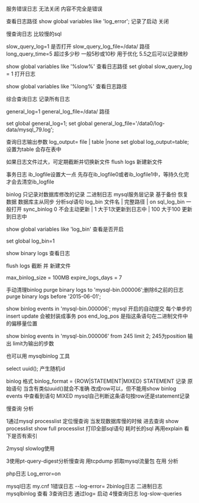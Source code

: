 服务错误日志 无法关闭 内容不完全是错误
 
查看日志路径
show global variables like 'log_error';
记录了启动 关闭
 
慢查询日志 比较慢的sql
 
slow_query_log=1  是否打开
slow_query_log_file=/data/  路径
long_query_time=5  超过多少秒   一般5秒或10秒 用于优化  5.5之后可以记录微秒 
 
 show global variables like '%slow%'   查看日志路径
 set global slow_query_log = 1      打开日志
 
 show global variables like '%long%'   查看日志路径
 
 综合查询日志   记录所有日志
 
 general_log=1 
 general_log_file=/data/    路径
 
 set global general_log=1;
 set global general_log_file='/data0/log-data/mysql_79.log'; 
 
 查询日志输出参数
 log_output= file | table |none
  set global log_output=table;
 设置为table 会存在表中
 
 
 如果日志文件过大，可定期截断并切换新文件
 flush logs   新建新文件
 
 事务日志
 ib_logfile设置大一点 先存在ib_logfile0或者ib_logfile1中，等持久化完 才会去清空ib_logfile
 
 binlog  只记录对数据库修改的记录
 二进制日志 mysql服务层记录
 基于备份 恢复数据  数据库主从同步 分析sql语句
 log_bin 文件名 | 完整路径 | on 
 sql_log_bin   一般打开
 sync_binlog    0 不会主动更新  | 1 大于1次更新到日志中 | 100 大于100 更新到日志中
 
 show global variables like 'log_bin'
 查看是否开启
 
 set global log_bin=1
 
 show binary logs 查看日志
 
 flush logs 截断 并 新建文件
 
 max_binlog_size = 100MB
 expire_logs_days = 7
 
 手动清理binlog
 purge binary logs to 'mysql-bin.000006';删除6之前的日志
 purge binary logs before '2015-06-01';
 
 show binlog events in 'mysql-bin.000006';
 mysql 开启的自动提交 每个单步的insert update 会被封装成事务  pos end_log_pos 是指这条语句在二进制文件中的偏移量位置
 
 
  show binlog events in 'mysql-bin.000006' from 245 limit 2; 245为position 输出 limit为输出的步数
  
  也可以用 mysqlbinlog 工具
 
 select uuid();  产生随机id
 
 binlog 格式 
 binlog_format = {ROW|STATEMENT|MIXED}  STATEMENT 记录 原始语句 当含有类似uuid()就会不准确 改成row可以，但不能用show binlog events 中查看到语句     MIXED  mysql自己判断这条语句按row还是statement记录
 
 慢查询 分析
 
 1通过mysql processlist 定位慢查询  当发现数据库慢的时候 进去查询
 show processlist
 show full processlist 打印全部sql语句
 耗时长的sql 再用explain 看下是否有索引
 
 
 2mysql slowlog使用
 
 
 
 3使用pt-query-digest分析慢查询
 用tcpdump 抓取mysql流量包 在用 分析
 
 
 php日志 Log_error=on 
  
 mysql日志 my.cnf
 1错误日志 --log-error=
 2binlog日志 二进制日志  mysqlbinlog 查看
 3查询日志 通过log= 启动
 4慢查询日志 log-slow-queries